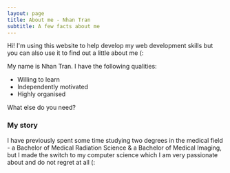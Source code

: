 ```yaml
---
layout: page
title: About me - Nhan Tran
subtitle: A few facts about me 
---
```

Hi! I'm using this website to help develop my web development skills but you can also use it to find out a little about me (:

My name is Nhan Tran. I have the following qualities:

- Willing to learn
- Independently motivated
- Highly organised

What else do you need?

### My story

I have previously spent some time studying two degrees in the medical field - a Bachelor of Medical Radiation Science & a Bachelor of Medical Imaging, but I made the switch to my computer science which I am very passionate about and do not regret at all (: